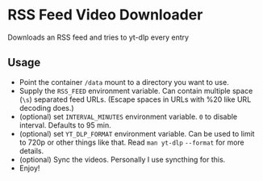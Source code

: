 # RSS Feed Video Downloader

Downloads an RSS feed and tries to yt-dlp every entry

## Usage

- Point the container `/data` mount to a directory you want to use.
- Supply the `RSS_FEED` environment variable. Can contain multiple space (`\s`)
  separated feed URLs. (Escape spaces in URLs with %20 like URL decoding does.)
- (optional) set `INTERVAL_MINUTES` environment variable. `0` to disable
  interval. Defaults to 95 min.
- (optional) set `YT_DLP_FORMAT` environment variable. Can be used to limit to
  720p or other things like that. Read `man yt-dlp` `--format` for more details.
- (optional) Sync the videos. Personally I use syncthing for this.
- Enjoy!
